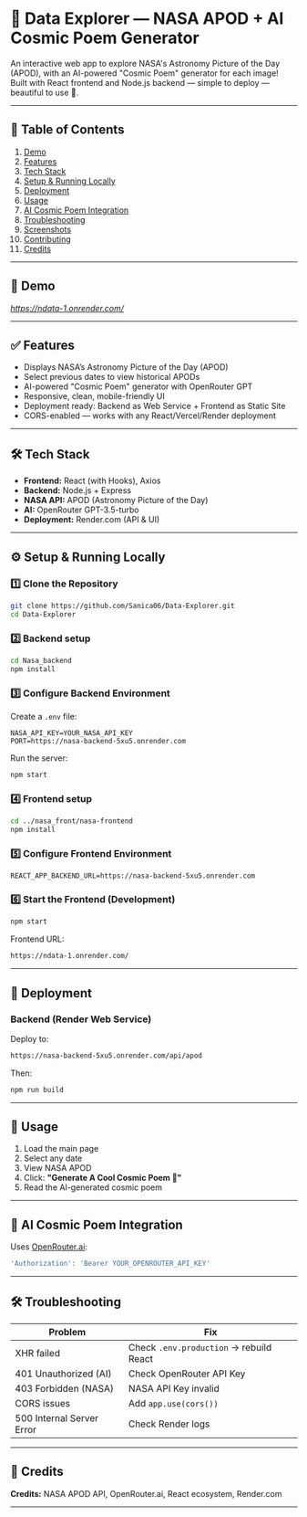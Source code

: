# 🚀 Data Explorer — NASA APOD + AI Cosmic Poem Generator

An interactive web app to explore NASA's Astronomy Picture of the Day (APOD), with an AI-powered "Cosmic Poem" generator for each image!  
Built with React frontend and Node.js backend — simple to deploy — beautiful to use 🚀.

---

## 🌠 Table of Contents
1. [Demo](#-demo)  
2. [Features](#-features)  
3. [Tech Stack](#-tech-stack)  
4. [Setup & Running Locally](#-setup--running-locally)  
5. [Deployment](#-deployment)  
6. [Usage](#-usage)  
7. [AI Cosmic Poem Integration](#-ai-cosmic-poem-integration)  
8. [Troubleshooting](#-troubleshooting)  
9. [Screenshots](#-screenshots)  
10. [Contributing](#-contributing)  
11. [Credits](#-credits)

---

## 🌠 Demo  
_https://ndata-1.onrender.com/_

---

## ✅ Features
- Displays NASA’s Astronomy Picture of the Day (APOD)  
- Select previous dates to view historical APODs  
- AI-powered "Cosmic Poem" generator with OpenRouter GPT  
- Responsive, clean, mobile-friendly UI  
- Deployment ready: Backend as Web Service + Frontend as Static Site  
- CORS-enabled — works with any React/Vercel/Render deployment

---

## 🛠️ Tech Stack
- **Frontend:** React (with Hooks), Axios  
- **Backend:** Node.js + Express  
- **NASA API:** APOD (Astronomy Picture of the Day)  
- **AI:** OpenRouter GPT-3.5-turbo  
- **Deployment:** Render.com (API & UI) 

---

## ⚙️ Setup & Running Locally

### 1️⃣ Clone the Repository
```bash
git clone https://github.com/Sanica06/Data-Explorer.git
cd Data-Explorer
```

### 2️⃣ Backend setup
```bash
cd Nasa_backend
npm install
```

### 3️⃣ Configure Backend Environment
Create a `.env` file:
```env
NASA_API_KEY=YOUR_NASA_API_KEY
PORT=https://nasa-backend-5xu5.onrender.com
```

Run the server:
```bash
npm start
```

### 4️⃣ Frontend setup
```bash
cd ../nasa_front/nasa-frontend
npm install
```

### 5️⃣ Configure Frontend Environment
```env
REACT_APP_BACKEND_URL=https://nasa-backend-5xu5.onrender.com
```

### 6️⃣ Start the Frontend (Development)
```bash
npm start
```

Frontend URL:
```txt
https://ndata-1.onrender.com/
```

---

## 🚀 Deployment

### Backend (Render Web Service)
Deploy to:
```txt
https://nasa-backend-5xu5.onrender.com/api/apod
```

Then:
```bash
npm run build
```

---

## 🎯 Usage
1. Load the main page  
2. Select any date  
3. View NASA APOD  
4. Click: **"Generate A Cool Cosmic Poem 🚀"**  
5. Read the AI-generated cosmic poem

---

## 🤖 AI Cosmic Poem Integration

Uses [OpenRouter.ai](https://openrouter.ai):  

```js
'Authorization': 'Bearer YOUR_OPENROUTER_API_KEY'
```

---

## 🛠️ Troubleshooting

| Problem                          | Fix |
|----------------------------------|-----|
| XHR failed                       | Check `.env.production` → rebuild React |
| 401 Unauthorized (AI)            | Check OpenRouter API Key |
| 403 Forbidden (NASA)             | NASA API Key invalid |
| CORS issues                      | Add `app.use(cors())` |
| 500 Internal Server Error        | Check Render logs |

---

## 📄 Credits
  
**Credits:** NASA APOD API, OpenRouter.ai, React ecosystem, Render.com

---
